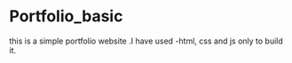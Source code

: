 # Portfolio_basic
this is a simple portfolio website .I have used -html, css and js only to build it.
